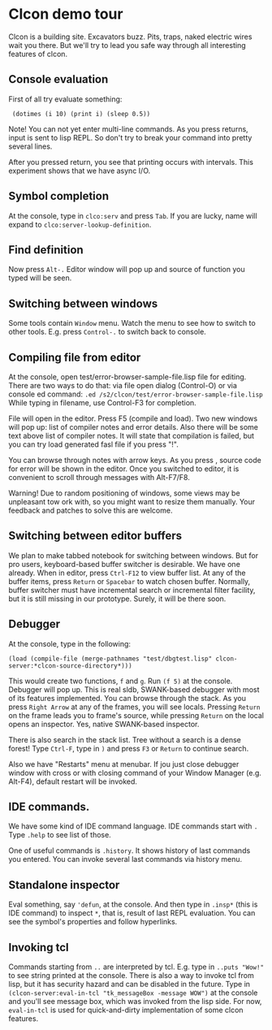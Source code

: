 Clcon demo tour
===============

Clcon is a building site. Excavators buzz. Pits, traps, naked electric wires wait you there.
But we'll try to lead you safe way through all interesting features of clcon.

Console evaluation
-------------
First of all try evaluate something:

     (dotimes (i 10) (print i) (sleep 0.5))

Note! You can not yet enter multi-line commands. As you press returns, input is sent to lisp REPL. So don't try to break your command into pretty several lines.

After you pressed return, you see that printing occurs with intervals. This experiment shows that we have async I/O.

Symbol completion
-------------
At the console, type in `clco:serv` and press `Tab`. If you are lucky, name will expand to `clco:server-lookup-definition`. 

Find definition
--------------
Now press `Alt-.` Editor window will pop up and source of function you typed will be seen.

Switching between windows
-----------
Some tools contain `Window` menu. Watch the menu to see how to switch to other tools. E.g. press `Control-.` to switch back to console.

Compiling file from editor
------------
At the console, open test/error-browser-sample-file.lisp file for editing.
There are two ways to do that: via file open dialog (Control-O)
or via console ed command:
``.ed /s2/clcon/test/error-browser-sample-file.lisp``
While typing in filename, use Control-F3 for completion.

File will open in the editor. Press F5 (compile and load). Two new windows will pop up: list of compiler notes and error details. Also there will be some text above list of compiler notes. It will state that compilation is failed, but you can try load generated fasl file if you press "!".

You can browse through notes with arrow keys. As you press <space>, source code for error will be shown in the editor. Once you switched to editor, it is convenient to scroll through messages with Alt-F7/F8. 

Warning! Due to random positioning of windows, some views may be unpleasant tow ork with, so you might want to resize them manually. Your feedback and patches to solve this are welcome. 

Switching between editor buffers
------------
We plan to make tabbed notebook for switching between windows. But for pro users, keyboard-based buffer switcher is desirable. We have one already. When in editor, press `Ctrl-F12` to view buffer list. At any of the buffer items, press `Return` or `Spacebar` to watch chosen buffer. Normally, buffer switcher must have incremental search or incremental filter facility, but it is still missing in our prototype. Surely, it will be there soon.

Debugger
------
At the console, type in the following:

``(load (compile-file (merge-pathnames "test/dbgtest.lisp" clcon-server:*clcon-source-directory*)))``

This would create two functions, `f` and `g`. Run `(f 5)` at the console. Debugger will pop up. This is real sldb, SWANK-based debugger with most of its features implemented. You can browse through the stack. As you press `Right Arrow` at any of the frames, you will see locals. Pressing `Return` on the frame leads you to frame's source, while pressing `Return` on the local opens an inspector. Yes, native SWANK-based inspector.

There is also search in the stack list. Tree without a search is a dense forest! Type `Ctrl-F`, type in `)` and press `F3` or `Return` to continue search.

Also we have "Restarts" menu at menubar. If jou just close debugger window with cross or with closing command of your Window Manager (e.g. Alt-F4), default restart will be invoked.


IDE commands. 
---------------------
We have some kind of IDE command language. IDE commands start with `.`
Type `.help` to see list of those.

One of useful commands is `.history`. It shows history of last commands you entered. You can invoke several last commands via history menu. 


Standalone inspector
----------
Eval something, say `'defun`, at the console. And then type in `.insp*` (this is IDE command) to inspect `*`, that is, result of last REPL evaluation. You can see the symbol's properties and follow hyperlinks. 

Invoking tcl
--------
Commands starting from `..` are interpreted by tcl. E.g. type in ``..puts "Wow!"`` to see string printed at the console. There is also a way to invoke tcl from lisp, but it has security hazard and can be disabled in the future. Type in `(clcon-server:eval-in-tcl "tk_messageBox -message WOW")` at the console and you'll see message box, which was invoked from the lisp side. For now, `eval-in-tcl` is used for quick-and-dirty implementation of some clcon features.





